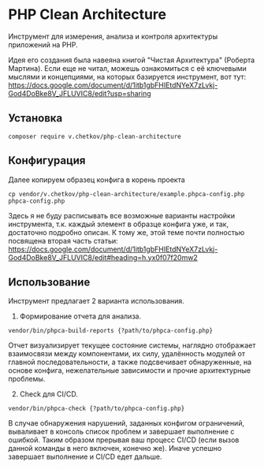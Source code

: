 # PHP Clean Architecture
Инструмент для измерения, анализа и контроля архитектуры приложений на PHP.

Идея его создания была навеяна книгой "Чистая Архитектура" (Роберта Мартина). 
Если еще не читал, можешь ознакомиться с её ключевыми мыслями и концепциями, 
на которых базируется инструмент, вот тут: https://docs.google.com/document/d/1itb1gbFHIEtdNYeX7zLvkj-God4DoBke8V_JFLUVIC8/edit?usp=sharing

## Установка
```shell script
composer require v.chetkov/php-clean-architecture
```

## Конфигурация
Далее копируем образец конфига в корень проекта
```shell script
cp vendor/v.chetkov/php-clean-architecture/example.phpca-config.php phpca-config.php
```
Здесь я не буду расписывать все возможные варианты настройки инструмента, т.к. каждый элемент в образце 
конфига уже, и так, достаточно подробно описан. К тому же, этой теме почти полностью посвящена вторая часть статьи:
https://docs.google.com/document/d/1itb1gbFHIEtdNYeX7zLvkj-God4DoBke8V_JFLUVIC8/edit#heading=h.yx0f07f20mw2

## Использование
Инструмент предлагает 2 варианта использования.

1. Формирование отчета для анализа.
```shell script
vendor/bin/phpca-build-reports {?path/to/phpca-config.php}
```
Отчет визуализирует текущее состояние системы, наглядно отображает взаимосвязи между компонентами, их силу, удалённость 
модулей от главной последовательности, а также подсвечивает обнаруженные, на основе конфига, нежелательные зависимости 
и прочие архитектурные проблемы.
 
2. Check для CI/CD.
```shell script
vendor/bin/phpca-check {?path/to/phpca-config.php}
```
В случае обнаружения нарушений, заданных конфигом ограничений, вываливает в консоль список проблем и завершает выполнение 
с ошибкой. Таким образом прерывая ваш процесс CI/CD (если вызов данной команды в него включен, конечно же).
Иначе успешно завершает выполнение и CI/CD едет дальше.